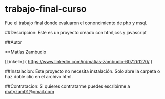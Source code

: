 # trabajo-final-curso

Fue el trabajo final donde evaluaron el cononcimiento de php y msql.

##Descripcion:
Este es un proyecto creado con html,css y javascript

##Autor

**Matías Zambudio 

[Linkelin] ( https://www.linkedin.com/in/matias-zambudio-6072b1270/ )

##Instalacion: Este proyecto no necesita instalación. Solo abre la carpeta o haz doble clic en el archivo html.

##Contratacion: Si quieres contratarme puedes escribirme a matyzam01@gmail.com
